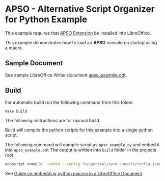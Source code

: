 # APSO - Alternative Script Organizer for Python Example

This example requires that [APSO Extension] be installed into LibreOffice.

This example demonstrates how to load an **APSO** console on startup using a macro.

## Sample Document

See sample LibreOffice Writer document [apso_example.odt](apso_example.odt).

## Build

For automatic build run the following command from this folder.

```sh
make build
```

The following instructions are for manual build.

Build will compile the python scripts for this example into a single python script.

The following command will compile script as `apso_example.py` and embed it into `apso_example.odt`
The output is written into `build` folder in the projects root.

```sh
oooscript compile --embed --config "ex/general/apso_console/config.json" --embed-doc "ex/general/apso_console/apso_example.odt" -build-dir "build/apso_console"
```

See [Guide on embedding python macros in a LibreOffice Document](https://python-ooo-dev-tools.readthedocs.io/en/latest/guide/embed_python.html).

[APSO Extension]: https://extensions.libreoffice.org/en/extensions/show/apso-alternative-script-organizer-for-python
